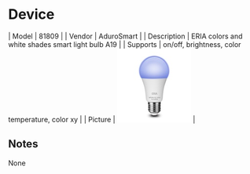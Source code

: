 
# Device

| Model | 81809  |
| Vendor  | AduroSmart  |
| Description | ERIA colors and white shades smart light bulb A19 |
| Supports | on/off, brightness, color temperature, color xy |
| Picture | ![../images/devices/81809.jpg](../images/devices/81809.jpg) |

## Notes

None
